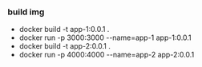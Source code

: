 ### build img
- docker build -t app-1:0.0.1 .
- docker run -p 3000:3000 --name=app-1 app-1:0.0.1
- docker build -t app-2:0.0.1 .
- docker run -p 4000:4000 --name=app-2 app-2:0.0.1